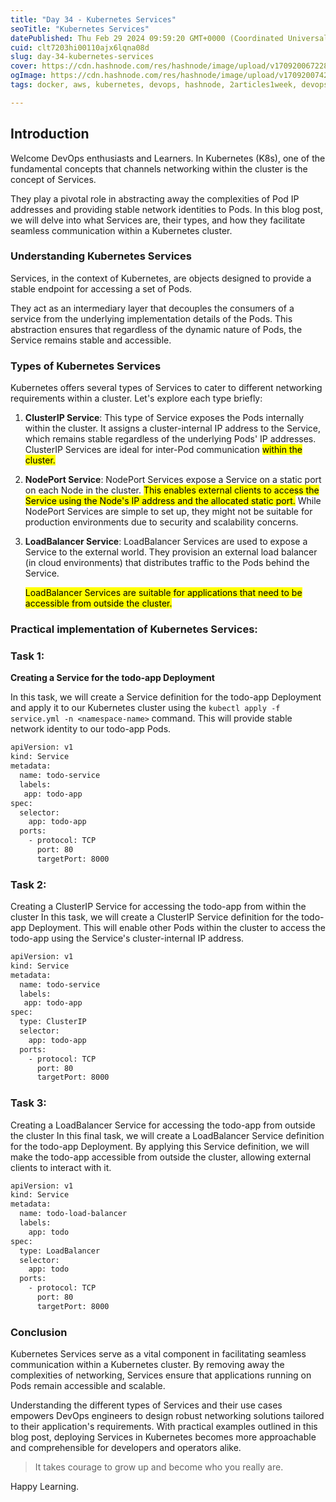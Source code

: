 ```yaml
---
title: "Day 34 - Kubernetes Services"
seoTitle: "Kubernetes Services"
datePublished: Thu Feb 29 2024 09:59:20 GMT+0000 (Coordinated Universal Time)
cuid: clt7203hi00110ajx6lqna08d
slug: day-34-kubernetes-services
cover: https://cdn.hashnode.com/res/hashnode/image/upload/v1709200672280/7017efdb-2dac-4e08-a84c-0d1137a7faeb.jpeg
ogImage: https://cdn.hashnode.com/res/hashnode/image/upload/v1709200742754/94f985c3-77ff-4d3f-a881-04cc68b9d130.png
tags: docker, aws, kubernetes, devops, hashnode, 2articles1week, devops-articles, kubernetes-architecture, 90daysofdevops, trainwithshubham, 90daysofdevops-chanllenge, devopscommunity, kubeweekchallenge

---
```


## Introduction

Welcome DevOps enthusiasts and Learners. In Kubernetes (K8s), one of the fundamental concepts that channels networking within the cluster is the concept of Services.

They play a pivotal role in abstracting away the complexities of Pod IP addresses and providing stable network identities to Pods. In this blog post, we will delve into what Services are, their types, and how they facilitate seamless communication within a Kubernetes cluster.

### Understanding Kubernetes Services

Services, in the context of Kubernetes, are objects designed to provide a stable endpoint for accessing a set of Pods.

They act as an intermediary layer that decouples the consumers of a service from the underlying implementation details of the Pods. This abstraction ensures that regardless of the dynamic nature of Pods, the Service remains stable and accessible.

### Types of Kubernetes Services

Kubernetes offers several types of Services to cater to different networking requirements within a cluster. Let's explore each type briefly:

1. **ClusterIP Service**: This type of Service exposes the Pods internally within the cluster. It assigns a cluster-internal IP address to the Service, which remains stable regardless of the underlying Pods' IP addresses. ClusterIP Services are ideal for inter-Pod communication <mark>within the cluster.</mark>
    
2. **NodePort Service**: NodePort Services expose a Service on a static port on each Node in the cluster. <mark>This enables external clients to access the Service using the Node's IP address and the allocated static port.</mark> While NodePort Services are simple to set up, they might not be suitable for production environments due to security and scalability concerns.
    
3. **LoadBalancer Service**: LoadBalancer Services are used to expose a Service to the external world. They provision an external load balancer (in cloud environments) that distributes traffic to the Pods behind the Service.
    
    <mark>LoadBalancer Services are suitable for applications that need to be accessible from outside the cluster.</mark>
    

### **Practical implementation of Kubernetes Services:**

### **Task 1:**

**Creating a Service for the todo-app Deployment**

In this task, we will create a Service definition for the todo-app Deployment and apply it to our Kubernetes cluster using the `kubectl apply -f service.yml -n <namespace-name>` command. This will provide stable network identity to our todo-app Pods.

```bash
apiVersion: v1
kind: Service
metadata:
  name: todo-service
  labels:
   app: todo-app
spec:
  selector:
    app: todo-app
  ports:
    - protocol: TCP
      port: 80
      targetPort: 8000
```

### **Task 2:**

Creating a ClusterIP Service for accessing the todo-app from within the cluster In this task, we will create a ClusterIP Service definition for the todo-app Deployment. This will enable other Pods within the cluster to access the todo-app using the Service's cluster-internal IP address.

```bash
apiVersion: v1
kind: Service
metadata:
  name: todo-service
  labels:
   app: todo-app
spec:
  type: ClusterIP
  selector:
    app: todo-app
  ports:
    - protocol: TCP
      port: 80
      targetPort: 8000
```

### **Task 3:**

Creating a LoadBalancer Service for accessing the todo-app from outside the cluster In this final task, we will create a LoadBalancer Service definition for the todo-app Deployment. By applying this Service definition, we will make the todo-app accessible from outside the cluster, allowing external clients to interact with it.

```bash
apiVersion: v1
kind: Service
metadata:
  name: todo-load-balancer
  labels:
    app: todo
spec:
  type: LoadBalancer
  selector:
    app: todo
  ports:
    - protocol: TCP
      port: 80
      targetPort: 8000
```

### **Conclusion**

Kubernetes Services serve as a vital component in facilitating seamless communication within a Kubernetes cluster. By removing away the complexities of networking, Services ensure that applications running on Pods remain accessible and scalable.

Understanding the different types of Services and their use cases empowers DevOps engineers to design robust networking solutions tailored to their application's requirements. With practical examples outlined in this blog post, deploying Services in Kubernetes becomes more approachable and comprehensible for developers and operators alike.

> It takes courage to grow up and become who you really are.

Happy Learning.